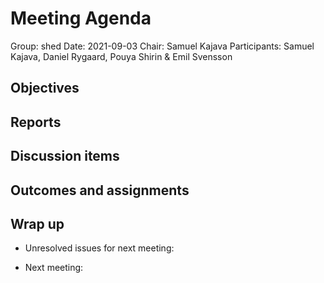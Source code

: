 # Meeting Agenda 

Group: shed
Date: 2021-09-03
Chair: Samuel Kajava
Participants: Samuel Kajava, Daniel Rygaard, Pouya Shirin & Emil Svensson

## Objectives

## Reports

## Discussion items

## Outcomes and assignments

## Wrap up
* Unresolved issues for next meeting:

* Next meeting: 
